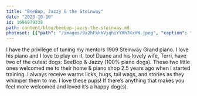 ```yaml
---
title: "BeeBop, Jazzy & the Steinway"
date: "2023-10-10"
id: 1696979338
path: content/blog/beebop-jazzy-the-steinway.md
photoset: [{"path": "/images/9a2hFkkkVjqhiYYHh7KxHW.jpeg", "caption": "BeeBop, Jazzy & the 1909 Steinway- Clinton, UT", "thumbnail": "True"}]
---
```

I have the privilege of tuning my mentors 1909 Steinway Grand piano. I love his piano and I love to play on it, too! Duane and his lovely wife, Terri,  have two of the cutest dogs: BeeBop & Jazzy (100% piano dogs). These two little ones welcomed me to their home & piano shop 2.5 years ago when I started training. I always receive warms licks, hugs, tail wags, and stories as they whimper them to me. I love these pups! If there’s anything that makes you feel more welcomed and loved it’s a happy dog(s).